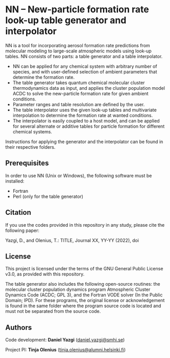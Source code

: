 # NN &ndash; New-particle formation rate look-up table generator and interpolator

NN is a tool for incorporating aerosol formation rate predictions from molecular modeling to large-scale atmospheric models using look-up tables. NN consists of two parts: a table generator and a table interpolator.

* NN can be applied for any chemical system with arbitrary number of species, and with user-defined selection of ambient parameters that determine the formation rate.
* The table generator takes quantum chemical molecular cluster thermodynamics data as input, and applies the cluster population model ACDC to solve the new-particle formation rate for given ambient conditions.
* Parameter ranges and table resolution are defined by the user.
* The table interpolator uses the given look-up tables and multivariate interpolation to determine the formation rate at wanted conditions.
* The interpolator is easily coupled to a host model, and can be applied for several alternate or additive tables for particle formation for different chemical systems.

Instructions for applying the generator and the interpolator can be found in their respective folders.

## Prerequisites

In order to use NN (Unix or Windows), the following software must be installed:

* Fortran
* Perl (only for the table generator)

## Citation

If you use the codes provided in this repository in any study, please cite the following paper:

Yazgi, D., and Olenius, T.: TITLE, Journal XX, YY-YY (2022), doi

## License

This project is licensed under the terms of the GNU General Public License v3.0, as provided with this repository.

The table generator also includes the following open-source routines: the molecular cluster population dynamics program Atmospheric Cluster Dynamics Code (ACDC; GPL 3), and the Fortran VODE solver (In the Public Domain; IPD). For these programs, the original license or acknowledgement is found in the same folder where the program source code is located and must not be separated from the source code.

## Authors

Code development: **Daniel Yazgi** (daniel.yazgi@smhi.se)

Project PI: **Tinja Olenius** (tinja.olenius@alumni.helsinki.fi)
